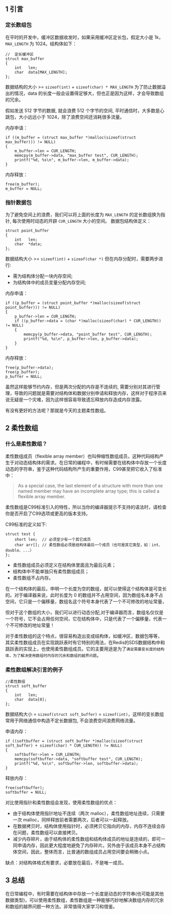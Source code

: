 ## **1 引言**

### **定长数组包**

在平时的开发中，缓冲区数据收发时，如果采用缓冲区定长包，假定大小是 1k，`MAX_LENGTH` 为 1024。结构体如下：

```
//  定长缓冲区
struct max_buffer
{
    int   len;
    char  data[MAX_LENGTH];
};
```

数据结构的大小 >= `sizeof(int)` + `sizeof(char) * MAX_LENGTH` 为了防止数据溢出的情况，data 的长度一般会设置得足够大，但也正是因为这样，才会导致数组的冗余。

假如发送 512 字节的数据, 就会浪费 512 个字节的空间, 平时通信时，大多数是心跳包，大小远远小于 1024，除了浪费空间还消耗很多流量。

内存申请：

```
if ((m_buffer = (struct max_buffer *)malloc(sizeof(struct max_buffer))) != NULL)
{
    m_buffer->len = CUR_LENGTH;
    memcpy(m_buffer->data, "max_buffer test", CUR_LENGTH);
    printf("%d, %s\n", m_buffer->len, m_buffer->data);
}
```

内存释放：

```
free(m_buffer);
m_buffer = NULL;
```

### **指针数据包**

为了避免空间上的浪费，我们可以将上面的长度为 `MAX_LENGTH` 的定长数组换为指针, 每次使用时动态的开辟 `CUR_LENGTH` 大小的空间。 数据包结构体定义：

```
struct point_buffer
{
    int   len;
    char  *data;
};
```

数据结构大小 >= `sizeof(int)` + `sizeof(char *)` 但在内存分配时，需要两步进行:

-   需为结构体分配一块内存空间;
-   为结构体中的成员变量分配内存空间;

内存申请：

```
if ((p_buffer = (struct point_buffer *)malloc(sizeof(struct point_buffer))) != NULL)
{
    p_buffer->len = CUR_LENGTH;
    if ((p_buffer->data = (char *)malloc(sizeof(char) * CUR_LENGTH)) != NULL)
    {
        memcpy(p_buffer->data, "point_buffer test", CUR_LENGTH);
        printf("%d, %s\n", p_buffer->len, p_buffer->data);
    }
}
```

内存释放：

```
free(p_buffer->data);
free(p_buffer);
p_buffer = NULL;
```

虽然这样能够节约内存，但是两次分配的内存是不连续的, 需要分别对其进行管理，导致的问题就是需要对结构体和数据分别申请和释放内存，这样对于程序员来说无疑是一个灾难，因为这样很容易导致遗忘释放内存造成内存泄露。

有没有更好的方法呢？那就是今天的主题柔性数组。

## **2 柔性数组**

### **什么是柔性数组？**

柔性数组成员（flexible array member）也叫伸缩性数组成员，这种代码结构产生于对动态结构体的需求。在日常的编程中，有时候需要在结构体中存放一个长度动态的字符串，鉴于这种代码结构所产生的重要作用，C99甚至把它收入了标准中：

> As a special case, the last element of a structure with more than one named member may have an incomplete array type; this is called a flexible array member.  

柔性数组是C99标准引入的特性，所以当你的编译器提示不支持的语法时，请检查你是否开启了C99选项或更高的版本支持。

C99标准的定义如下:

```
struct test {
    short len;  // 必须至少有一个其它成员
    char arr[]; // 柔性数组必须是结构体最后一个成员（也可是其它类型，如：int、double、...）
};
```

-   柔性数组成员必须定义在结构体里面且为最后元素；
-   结构体中不能单独只有柔性数组成员；
-   柔性数组不占内存。

在一个结构体的最后，申明一个长度为空的数组，就可以使得这个结构体是可变长的。对于编译器来说，此时长度为 0 的数组并不占用空间，因为数组名本身不占空间，它只是一个偏移量，数组名这个符号本身代表了一个不可修改的地址常量，

但对于这个数组的大小，我们可以进行动态分配,对于编译器而言，数组名仅仅是一个符号，它不会占用任何空间，它在结构体中，只是代表了一个偏移量，代表一个不可修改的地址常量！

对于柔性数组的这个特点，很容易构造出变成结构体，如缓冲区，数据包等等， 其实柔性数组成员在实现跳跃表时有它特别的用法，在Redis的SDS数据结构中和跳跃表的实现上，也使用柔性数组成员。它的主要用途是为了`满足需要变长度的结构体，为了解决使用数组时内存的冗余和数组的越界问题`。

### **柔性数组解决引言的例子**

```
//柔性数组
struct soft_buffer
{
    int   len;
    char  data[0];
};
```

数据结构大小 = `sizeof(struct soft_buffer)` = `sizeof(int)`，这样的变长数组常用于网络通信中构造不定长数据包, 不会浪费空间浪费网络流量。

申请内存：

```
if ((softbuffer = (struct soft_buffer *)malloc(sizeof(struct soft_buffer) + sizeof(char) * CUR_LENGTH)) != NULL)
{
    softbuffer->len = CUR_LENGTH;
    memcpy(softbuffer->data, "softbuffer test", CUR_LENGTH);
    printf("%d, %s\n", softbuffer->len, softbuffer->data);
}
```

释放内存：

```
free(softbuffer);
softbuffer = NULL;
```

对比使用指针和柔性数组会发现，使用柔性数组的优点：

-   由于结构体使用指针地址不连续（两次 malloc），柔性数组地址连续，只需要一次 malloc，同样释放前者需要两次，后者可以一起释放。
-   在数据拷贝时，结构体使用指针时，必须拷贝它指向的内存，内存不连续会存在问题，柔性数组可以直接拷贝。
-   减少内存碎片，由于结构体的柔性数组和结构体成员的地址是连续的，即可一同申请内存，因此更大程度地避免了内存碎片。另外由于该成员本身不占结构体空间，因此，整体而言，比普通的数组成员占用空间要会稍微小点。

缺点：对结构体格式有要求，必要放在最后，不是唯一成员。

## **3 总结**

在日常编程中，有时需要在结构体中存放一个长度是动态的字符串(也可能是其他数据类型)，可以使用柔性数组，柔性数组是一种能够巧妙地解决数组内存的冗余和数组的越界问题一种方法。非常值得大家学习和借鉴。